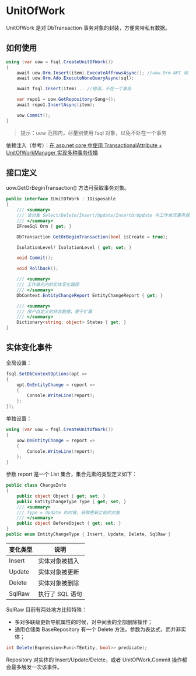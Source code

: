 # UnitOfWork

UnitOfWork 是对 DbTransaction 事务对象的封装，方便夹带私有数据。

## 如何使用

```csharp
using (var uow = fsql.CreateUnitOfWork()) 
{
    await uow.Orm.Insert(item).ExecuteAffrowsAsync(); //uow.Orm API 和 IFreeSql 一样
    await uow.Orm.Ado.ExecuteNoneQueryAsync(sql);

    await fsql.Insert(item)... //错误，不在一个事务

    var repo1 = uow.GetRepository<Song>();
    await repo1.InsertAsync(item);

    uow.Commit();
}
```

> 提示：uow 范围内，尽量别使用 fsql 对象，以免不处在一个事务

依赖注入（参考）：[在 asp.net core 中使用 TransactionalAttribute + UnitOfWorkManager 实现多种事务传播](unitofwork-manager)

## 接口定义

uow.GetOrBeginTransaction() 方法可获取事务对象。

```csharp
public interface IUnitOfWork : IDisposable
{
    /// <summary>
    /// 该对象 Select/Delete/Insert/Update/InsertOrUpdate 与工作单元事务保持一致，可省略传递 WithTransaction
    /// </summary>
    IFreeSql Orm { get; }

    DbTransaction GetOrBeginTransaction(bool isCreate = true);

    IsolationLevel? IsolationLevel { get; set; }

    void Commit();

    void Rollback();

    /// <summary>
    /// 工作单元内的实体变化跟踪
    /// </summary>
    DbContext.EntityChangeReport EntityChangeReport { get; }

    /// <summary>
    /// 用户自定义的状态数据，便于扩展
    /// </summary>
    Dictionary<string, object> States { get; }
}
```

## 实体变化事件

全局设置：

```csharp
fsql.SetDbContextOptions(opt =>
{
    opt.OnEntityChange = report =>
    {
        Console.WriteLine(report);
    };
});
```

单独设置：

```csharp
using (var uow = fsql.CreateUnitOfWork())
{
    uow.OnEntityChange = report => 
    {
        Console.WriteLine(report);
    };
}
```

参数 report 是一个 List 集合，集合元素的类型定义如下：

```csharp
public class ChangeInfo
{
    public object Object { get; set; }
    public EntityChangeType Type { get; set; }
    /// <summary>
    /// Type = Update 的时候，获取更新之前的对象
    /// </summary>
    public object BeforeObject { get; set; }
}
public enum EntityChangeType { Insert, Update, Delete, SqlRaw }
```

| 变化类型 | 说明            |
| -------- | --------------- |
| Insert   | 实体对象被插入  |
| Update   | 实体对象被更新  |
| Delete   | 实体对象被删除  |
| SqlRaw   | 执行了 SQL 语句 |

SqlRaw 目前有两处地方比较特殊：

- 多对多联级更新导航属性的时候，对中间表的全部删除操作；
- 通用仓储类 BaseRepository 有一个 Delete 方法，参数为表达式，而并非实体；

```csharp
int Delete(Expression<Func<TEntity, bool>> predicate);
```

Repository 对实体的 Insert/Update/Delete，或者 UnitOfWork.Commit 操作都会最多触发一次该事件。
